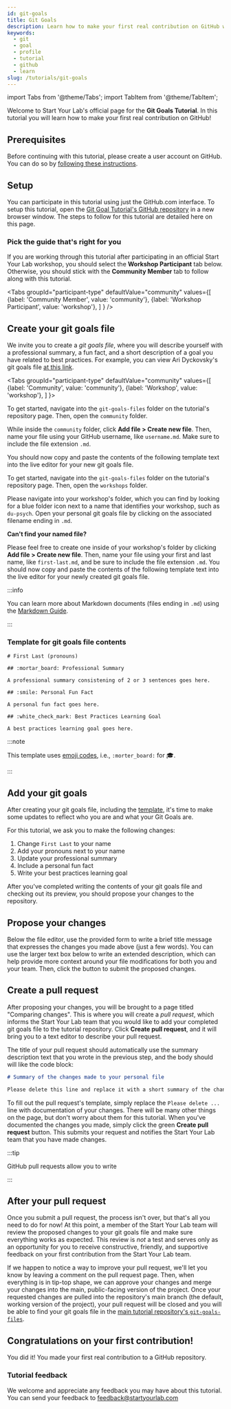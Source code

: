 ```yaml
---
id: git-goals
title: Git Goals
description: Learn how to make your first real contribution on GitHub with the Git Goals Tutorial
keywords:
  - git
  - goal
  - profile
  - tutorial
  - github
  - learn
slug: /tutorials/git-goals
---
```


import Tabs from '@theme/Tabs';
import TabItem from '@theme/TabItem';

Welcome to Start Your Lab's official page for the **Git Goals Tutorial**.
In this tutorial you will learn how to make your first real contribution
on GitHub!

## Prerequisites

Before continuing with this tutorial, please create a user account on GitHub.
You can do so by [following these instructions](/docs/github-accounts#create-your-github-user-account).

## Setup

You can participate in this tutorial using just the GitHub.com interface. To setup this tutorial, open the [Git Goal Tutorial's GitHub repository](https://github.com/startyourlab/git-goals-tutorial) in a new browser window. The steps to follow for this tutorial are detailed here on this page.

### Pick the guide that's right for you

If you are working through this tutorial after participating in an official Start Your Lab workshop, you should select the **Workshop Participant** tab below. Otherwise, you should stick with the **Community Member** tab to follow along with this tutorial.

<Tabs
  groupId="participant-type"
  defaultValue="community"
  values={[
    {label: 'Community Member', value: 'community'},
    {label: 'Workshop Participant', value: 'workshop'},
  ]
} />

## Create your git goals file

We invite you to create a <i>git goals file</i>, where you will describe yourself with a professional summary, a fun fact, and a short description of a goal you have related to best practices. For example, you can view Ari Dyckovsky's git goals file [at this link](https://github.com/startyourlab/git-goals-tutorial/blob/main/git-goals-files/community/aridyckovsky.md).

<Tabs
  groupId="participant-type"
  defaultValue="community"
  values={[
    {label: 'Community', value: 'community'},
    {label: 'Workshop', value: 'workshop'},
  ]
}>
  <TabItem value="community">
    <p>
      To get started, navigate into the <code>git-goals-files</code> folder on the tutorial's repository page.
      Then, open the <code>community</code> folder.
    </p>
    <p>
      While inside the <code>community</code> folder, click <b>Add file > Create new file</b>. Then, name your file
      using your GitHub username, like <code>username.md</code>. Make sure to include the file
      extension <code>.md</code>.
    </p>
    <p>
      You should now copy and paste the contents of the following template text into the live editor for your new git goals file.
    </p>
  </TabItem>
  <TabItem value="workshop">
    <p>
      To get started, navigate into the <code>git-goals-files</code> folder on the tutorial's repository page.
      Then, open the <code>workshops</code> folder.
    </p>
    <p> 
      Please navigate into your workshop's folder, which you can find by looking for a blue
      folder icon next to a name that identifies your workshop, such as <code>du-psych</code>.
      Open your personal git goals file by clicking on the associated filename ending in <code>.md</code>.
    </p>
    <p>
      <b>Can't find your named file?</b>
    </p>
    <p>
      Please feel free to create one inside of your
      workshop's folder by clicking <b>Add file > Create new file</b>. Then, name your file
      using your first and last name, like <code>first-last.md</code>, and be sure to include the file
      extension <code>.md</code>.
      You should now copy and paste the contents of the following template text into the live editor for your newly created git goals file.
    </p>
  </TabItem>
</Tabs>

:::info

You can learn more about Markdown documents (files ending in `.md`) using the [Markdown Guide](https://www.markdownguide.org/).

:::

### Template for git goals file contents

```{md}
# First Last (pronouns)

## :mortar_board: Professional Summary

A professional summary consistening of 2 or 3 sentences goes here.

## :smile: Personal Fun Fact

A personal fun fact goes here.

## :white_check_mark: Best Practices Learning Goal

A best practices learning goal goes here.
```

:::note

This template uses [emoji codes](https://github.com/ikatyang/emoji-cheat-sheet/blob/master/README.md), i.e., `:morter_board:` for 🎓. 

:::

## Add your git goals

After creating your git goals file, including the [template](#template-for-git-goals-file-contents), it's time to make some updates to reflect who you are and what your Git Goals are.

For this tutorial, we ask you to make the following changes:

1. Change `First Last` to your name
2. Add your pronouns next to your name
3. Update your professional summary
4. Include a personal fun fact
5. Write your best practices learning goal

After you've completed writing the contents of your git goals file and checking out its preview, you should propose your changes to the repository.

## Propose your changes

Below the file editor, use the provided form to write a brief title message that expresses 
the changes you made above (just a few words). You can use the larger text box below to write an extended description, which can help provide more context around your file modifications for both you and your team. Then, click the button to submit the proposed changes.

## Create a pull request

<!-- TODO: Need to add some in-tutorial links to glossary when ready -->
After proposing your changes, you will be brought to a page titled "Comparing changes". This is where you will create a _pull request_, which informs the Start Your Lab team that you would like to add your completed git goals file to the tutorial repository. Click **Create pull request**, and it will bring you to a text editor to describe your pull request.

The title of your pull request should automatically use the summary description text that you wrote in the previous step,
and the body should will like the code block: 

```md
# Summary of the changes made to your personal file

Please delete this line and replace it with a short summary of the changes made to your personal git goals file.

```

To fill out the pull request's template, simply replace the `Please delete ...` line with documentation of your changes.
There will be many other things on the page, but don't worry about them for this tutorial. When you've documented
the changes you made, simply click the green **Create pull request** button. This submits your request and notifies
the Start Your Lab team that you have made changes.

:::tip

GitHub pull requests allow you to write 

:::

## After your pull request

Once you submit a pull request, the process isn't over, but that's all you need to do for now! At this point, a member of the Start Your Lab team will review the proposed changes to your git goals file and make sure everything works as expected. This
review is _not_ a test and serves only as an opportunity for you to receive constructive, friendly,
and supportive feedback on your first contribution from the Start Your Lab team.

If we happen to notice a way to improve your pull request, we'll let you know by leaving a
comment on the pull request page. Then, when everything
is in tip-top shape, we can approve your changes and merge your changes into the
main, public-facing version of the project. Once your requested changes are pulled into the repository's main branch (the default, working version of the project), your pull request will be closed and you will be able to find your git goals file in the [main tutorial repository's `git-goals-files`](https://github.com/startyourlab/git-goals-tutorial/tree/main/git-goals-files).

<!-- TODO: What happens after pull request submitted -->

## Congratulations on your first contribution!

You did it! You made your first real contribution to a GitHub repository.


### Tutorial feedback

We welcome and appreciate any feedback you may have about this tutorial. You can send your feedback to [feedback@startyourlab.com](mailto:feedback@startyourlab.com?subject=Git%20Goals%20Tutorial%20Feedback)
